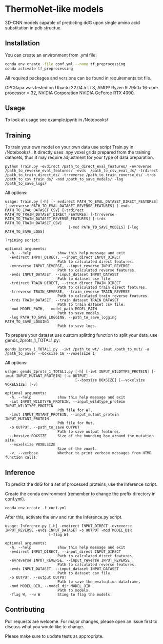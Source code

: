 # ThermoNet-like models
3D-CNN models capable of predicting ddG upon single amino acid substitution in pdb structue.

## Installation

You can create an environment from .yml file:

```bash
conda env create -file conf.yml --name tf_preprocessing
conda activate tf_preprocessing
```

All required packages and versions can be found in requirements.txt file.

GPCRapa was tested on Ubuntu 22.04.5 LTS, AMD® Ryzen 9 7950x 16-core processor × 32, NVIDIA Corporation NVIDIA GeForce RTX 4090.

## Usage

To look at usage see example.ipynb in /Notebooks/

## Training

To train your own model on your own data use script Train.py in /Notebooks/ . It directly uses .npy voxel grids prepared from the training datasets, thus it may require adjustment for your type of data preparation.
```
python Train.py -evdirect /path_to_direct_eval_features/ -evreverse  /path_to_reverse_eval_features/ -evds  /path_to_csv_eval_ds/ -trdirect /path_to_train_direct_ds/ -trreverse /path_to_train_reverse_ds/ -trds /path_to_csv_train_ds/ -mod /path_to_save_models/ -log /path_to_save_logs/
```
All options:

```
usage: Train.py [-h] [- evdirect PATH_TO_EVAL_DATASET_DIRECT_FEATURES] [-evreverse PATH_TO_EVAL_DATASET_REVERSE_FEATURES] [-evds PATH_TO_EVAL_DATASET_CSV] [-trdirect PATH_TO_TRAIN_DATASET_DIRECT_FEATURES] [-trreverse PATH_TO_TRAIN_DATASET_REVERSE_FEATURES] [-trds PATH_TO_TRAIN_DATASET_CSV]
                             [-mod PATH_TO_SAVE_MODELS] [-log PATH_TO_SAVE_LOGS]

Training script:

optional arguments:
  -h, --help            show this help message and exit
  -evdirect INPUT_DIRECT, --input_direct INPUT_DIRECT
                        Path to calculated direct features.
  -evreverse INPUT_REVERSE, --input_reverse INPUT_REVERSE
                        Path to calculated reverse features.
  -evds INPUT_DATASET, --input_dataset INPUT_DATASET
                        Path to dataset csv file.
  -trdirect TRAIN_DIRECT, --train_direct TRAIN_DIRECT
                        Path to calculated train direct features.
  -trreverse TRAIN_REVERSE, --train_reverse TRAIN_REVERSE
                        Path to calculated train reverse features.
  -trds TRAIN_DATASET, --train_dataset TRAIN_DATASET
                        Path to train dataset csv file.
  -mod MODEL_PATH, --model_path MODEL_PATH
                        Path to save models.
  -log PATH_TO_SAVE_LOGGING, --path_to_save_logging PATH_TO_SAVE_LOGGING
                        Path to save logs.
```

To prepare your dataset
use custom splitting function to split your data, use gends_2prots_1_TOTAL1.py:
```
gends_2prots_1_TOTAL1.py  -iwt /path_to_wt/ -imut /path_to_mut/ -o /path_to_save/ --boxsize 16 --voxelsize 1
```
All options:
```
usage: gends_2prots_1_TOTAL1.py [-h] [-iwt INPUT_WILDTYPE_PROTEIN] [-imut INPUT_MUTANT_PROTEIN] [-o OUTPUT]
                                [--boxsize BOXSIZE] [--voxelsize VOXELSIZE] [-v]

optional arguments:
  -h, --help            show this help message and exit
  -iwt INPUT_WILDTYPE_PROTEIN, --input_wildtype_protein INPUT_WILDTYPE_PROTEIN
                        Pdb file for WT.
  -imut INPUT_MUTANT_PROTEIN, --input_mutant_protein INPUT_MUTANT_PROTEIN
                        Pdb file for Mut.
  -o OUTPUT, --path_to_save OUTPUT
                        Path to save output features.
  --boxsize BOXSIZE     Size of the bounding box around the mutation site.
  --voxelsize VOXELSIZE
                        Size of the voxel.
  -v, --verbose         Whether to print verbose messages from HTMD function calls.
```



## Inference

To predict the ddG for a set of processed proteins, use the Inference script.

Create the conda environment (remember to change the prefix directory in conf.yml). 
```
conda env create -f conf.yml
```

After this, activate the env and run the Inference.py script.
```
usage: Inference.py [-h] -evdirect INPUT_DIRECT -evreverse INPUT_REVERSE -evds INPUT_DATASET -o OUTPUT -mod MODEL_DIR
                    [-flag W]

optional arguments:
  -h, --help            show this help message and exit
  -evdirect INPUT_DIRECT, --input_direct INPUT_DIRECT
                        Path to calculated direct features.
  -evreverse INPUT_REVERSE, --input_reverse INPUT_REVERSE
                        Path to calculated reverse features.
  -evds INPUT_DATASET, --input_dataset INPUT_DATASET
                        Path to dataset csv file.
  -o OUTPUT, --output OUTPUT
                        Path to save the evaluation dataframe.
  -mod MODEL_DIR, --model_dir MODEL_DIR
                        Path to models.
  -flag W, --w W        Sting to flag the models.

```


## Contributing
Pull requests are welcome. For major changes, please open an issue first to discuss what you would like to change.

Please make sure to update tests as appropriate.
